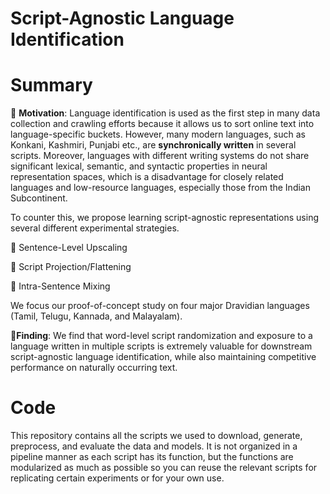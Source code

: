 # Script-Agnostic Language Identification

	


# Summary

 :mega:	**Motivation**: Language identification is used as the first step in many data collection and crawling efforts because it allows us to sort online text into language-specific buckets. However, many modern languages, such as Konkani, Kashmiri, Punjabi etc., are **synchronically written** in several scripts. Moreover, languages with different writing systems do not share significant lexical, semantic, and syntactic properties in neural representation spaces, which is a disadvantage for closely related languages and low-resource languages, especially those from the Indian Subcontinent. 

To counter this, we propose learning script-agnostic representations using several different experimental strategies.

:pushpin:	Sentence-Level Upscaling

:pushpin:	Script Projection/Flattening

:pushpin:	Intra-Sentence Mixing

We focus our proof-of-concept study on four major Dravidian languages (Tamil, Telugu, Kannada, and Malayalam). 

 :mega:**Finding**: We find that word-level script randomization and exposure to a language written in multiple scripts is extremely valuable for downstream script-agnostic language identification, while also maintaining competitive performance on naturally occurring text.

# Code
This repository contains all the scripts we used to download, generate, preprocess, and evaluate the data and models. It is not organized in a  pipeline manner as each script has its function, but the functions are modularized as much as possible so you can reuse the relevant scripts for replicating certain experiments or for your own use.

<!--
# Poster
This work was recently presented at SouthNLP 2024 at Emory University and MASC-SLL 2024 at Johns Hopkins University (Best Paper Award). The poster is also [available in the repository](poster.pdf) for a visual overview 



## Cite This Project
We will add a link to the arXiv identifier below soon.
```
@misc{agarwal2024-salid,
      title={Script-Agnostic Language Identification}, 
      author={Milind Agarwal and Joshua Otten and Antonios Anastasopoulos},
      year={2024},
      eprint={ },
      archivePrefix={arXiv},
      primaryClass={cs.CL}
}
```
-->
